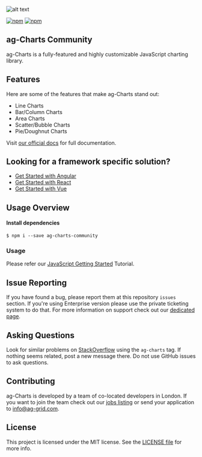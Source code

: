 

![alt text](./github-banner.png "Logo Title Text 1")

[![npm](https://img.shields.io/npm/dm/ag-charts-community.svg)](https://www.npmjs.com/package/ag-charts-community)
[![npm](https://img.shields.io/npm/dt/ag-charts-community.svg)](https://www.npmjs.com/package/ag-charts-community)

ag-Charts Community
------

ag-Charts is a fully-featured and highly customizable JavaScript charting library.

Features
--------------

Here are some of the features that make ag-Charts stand out:

* Line Charts
* Bar/Column Charts
* Area Charts
* Scatter/Bubble Charts
* Pie/Doughnut Charts

Visit [our official docs](https://www.ag-grid.com/javascript-charts-overview/?utm_source=ag-charts-readme&utm_medium=repository&utm_campaign=github) for full documentation. 

Looking for a framework specific solution?
--------------
* [Get Started with Angular](https://www.ag-grid.com/angular-charts?utm_source=ag-charts-readme&utm_medium=repository&utm_campaign=github)
* [Get Started with React](https://www.ag-grid.com/react-charts?utm_source=ag-charts-readme&utm_medium=repository&utm_campaign=github)
* [Get Started with Vue](https://www.ag-grid.com/vuejs-charts/?utm_source=ag-charts-readme&utm_medium=repository&utm_campaign=github)

Usage Overview
--------------

#### Install dependencies

    $ npm i --save ag-charts-community
    
### Usage

Please refer our [JavaScript Getting Started](https://www.ag-grid.com/javascript-charts/) Tutorial.

Issue Reporting
----------
If you have found a bug, please report them at this repository `issues` section. If you're using Enterprise version please use the private ticketing system to do that. For more information on support check out our [dedicated page](https://www.ag-grid.com/support.php?utm_source=ag-charts-readme&utm_medium=repository&utm_campaign=github).


Asking Questions
-------------

Look for similar problems on [StackOverflow](https://stackoverflow.com/questions/tagged/ag-charts) using the `ag-charts` tag. If nothing seems related, post a new message there. Do not use GitHub issues to ask questions.

Contributing
------------
ag-Charts is developed by a team of co-located developers in London. If you want to join the team check out our [jobs listing](https://www.ag-grid.com/ag-grid-jobs-board?utm_source=ag-charts-readme&utm_medium=repository&utm_campaign=github) or send your application to info@ag-grid.com.

License
------------------
This project is licensed under the MIT license. See the [LICENSE file](./LICENSE.txt) for more info.
